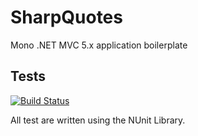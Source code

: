 # SharpQuotes
Mono .NET MVC 5.x application boilerplate

## Tests

[![Build Status](https://travis-ci.org/code-for-coffee/SharpQuotes.svg?branch=master)](https://travis-ci.org/code-for-coffee/SharpQuotes)

All test are written using the NUnit Library.
